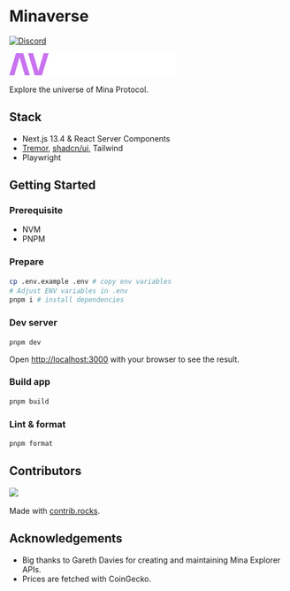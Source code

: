 # Minaverse

[![Discord](https://img.shields.io/discord/1127906495409958953?label=Discord)](https://discord.gg/ExzzfTGUnB)

<a href="https://minaverse.xyz">
  <img src="https://github.com/palladians/minaverse/blob/main/logo.png" />
</a>

Explore the universe of Mina Protocol.

## Stack

- Next.js 13.4 & React Server Components
- [Tremor](https://www.tremor.so/components), [shadcn/ui](https://ui.shadcn.com/), Tailwind
- Playwright

## Getting Started

### Prerequisite

- NVM
- PNPM

### Prepare

```bash
cp .env.example .env # copy env variables
# Adjust ENV variables in .env
pnpm i # install dependencies
```

### Dev server

```bash
pnpm dev
```

Open [http://localhost:3000](http://localhost:3000) with your browser to see the result.

### Build app

```bash
pnpm build
```

### Lint & format

```bash
pnpm format
```

## Contributors

<a href="https://github.com/palladians/minaverse/graphs/contributors">
  <img src="https://contrib.rocks/image?repo=palladians/minaverse" />
</a>

Made with [contrib.rocks](https://contrib.rocks).

## Acknowledgements

- Big thanks to Gareth Davies for creating and maintaining Mina Explorer APIs.
- Prices are fetched with CoinGecko.
